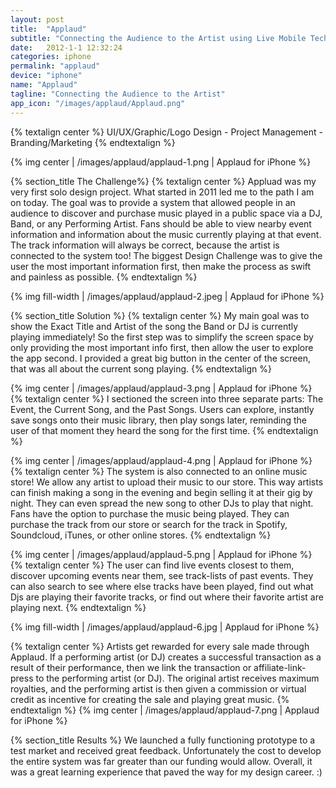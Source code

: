 ```yaml
---
layout: post
title:  "Applaud"
subtitle: "Connecting the Audience to the Artist using Live Mobile Technology."
date:   2012-1-1 12:32:24
categories: iphone
permalink: "applaud"
device: "iphone"
name: "Applaud"
tagline: "Connecting the Audience to the Artist"
app_icon: "/images/applaud/Applaud.png"
---
```

{% textalign center %}
UI/UX/Graphic/Logo Design - Project Management - Branding/Marketing
{% endtextalign %}


{% img center | /images/applaud/applaud-1.png | Applaud for iPhone %}

{% section_title The Challenge%}
{% textalign center %}
Appluad was my very first solo design project. What started in 2011 led me to the path I am on today. The goal was to provide a system that allowed people in an audience to discover and purchase music played in a public space via a DJ, Band, or any Performing Artist. Fans should be able to view nearby event information and information about the music currently playing at that event. The track information will always be correct, because the artist is connected to the system too!
The biggest Design Challenge was to give the user the most important information first, then make the process as swift and painless as possible.
{% endtextalign %}

{% img fill-width | /images/applaud/applaud-2.jpeg | Applaud for iPhone %}

{% section_title Solution %}
{% textalign center %}
My main goal was to show the Exact Title and Artist of the song the Band or DJ is currently playing immediately! So the first step was to simplify the screen space by only providing the most important info first, then allow the user to explore the app second. I provided a great big button in the center of the screen, that was all about the current song playing. 
{% endtextalign %}

{% img center | /images/applaud/applaud-3.png | Applaud for iPhone %}
 {% textalign center %}
 I sectioned the screen into three separate parts: The Event, the Current Song, and the Past Songs. Users can explore, instantly save songs onto their music library, then play songs later, reminding the user of that moment they heard the song for the first time.
{% endtextalign %}

{% img center | /images/applaud/applaud-4.png | Applaud for iPhone %}
{% textalign center %}
The system is also connected to an online music store! We allow any artist to upload their music to our store. This way artists can finish making a song in the evening and begin selling it at their gig by night. They can even spread the new song to other DJs to play that night. Fans have the option to purchase the music being played. They can purchase the track from our store or search for the track in Spotify, Soundcloud, iTunes, or other online stores.
{% endtextalign %}

{% img center | /images/applaud/applaud-5.png | Applaud for iPhone %}
{% textalign center %}
The user can find live events closest to them, discover upcoming events near them, see track-lists of past events. They can also search to see where else tracks have been played, find out what Djs are playing their favorite tracks, or find out where their favorite artist are playing next.
{% endtextalign %}

{% img fill-width | /images/applaud/applaud-6.jpg | Applaud for iPhone %}

{% textalign center %}
Artists get rewarded for every sale made through Applaud. If a performing artist (or DJ) creates a successful transaction as a result of their performance, then we link the transaction or affiliate-link-press to the performing artist (or DJ). The original artist receives maximum royalties, and the performing artist is then given a commission or virtual credit as incentive for creating the sale and playing great music.
{% endtextalign %}
{% img center | /images/applaud/applaud-7.png | Applaud for iPhone %}

{% section_title Results %}
We launched a fully functioning prototype to a test market and received great feedback. Unfortunately the cost to develop the entire system was far greater than our funding would allow. Overall, it was a great learning experience that paved the way for my design career. :)